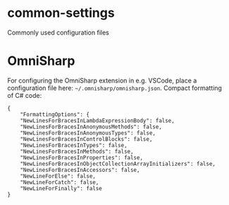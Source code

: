 # common-settings
Commonly used configuration files


# OmniSharp

For configuring the OmniSharp extension in e.g. VSCode, place a configuration file here: `~/.omnisharp/omnisharp.json`. Compact formatting of C# code:

```
{
    "FormattingOptions": {
    "NewLinesForBracesInLambdaExpressionBody": false,
    "NewLinesForBracesInAnonymousMethods": false,
    "NewLinesForBracesInAnonymousTypes": false,
    "NewLinesForBracesInControlBlocks": false,
    "NewLinesForBracesInTypes": false,
    "NewLinesForBracesInMethods": false,
    "NewLinesForBracesInProperties": false,
    "NewLinesForBracesInObjectCollectionArrayInitializers": false,
    "NewLinesForBracesInAccessors": false,
    "NewLineForElse": false,
    "NewLineForCatch": false,
    "NewLineForFinally": false
}    
```
